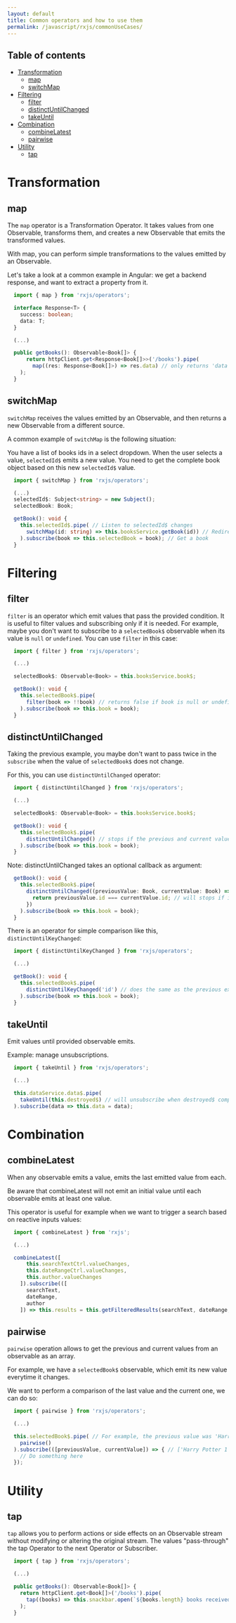 ```yaml
---
layout: default
title: Common operators and how to use them
permalink: /javascript/rxjs/commonUseCases/
---
```


## Table of contents 
- [Transformation <a id="transformation"></a>](#transformation-)
  - [map <a id="map"></a>](#map-)
  - [switchMap <a id="switchMap"></a>](#switchmap-)
- [Filtering <a id="filtering"></a>](#filtering-)
  - [filter <a id="filter"></a>](#filter-)
  - [distinctUntilChanged <a id="distinctUntilChanged"></a>](#distinctuntilchanged-)
  - [takeUntil <a id="takeUntil"></a>](#takeuntil-)
- [Combination <a id="combination"></a>](#combination-)
  - [combineLatest <a id="combineLatest"></a>](#combinelatest-)
  - [pairwise <a id="pairwise"></a>](#pairwise-)
- [Utility <a id="utility"></a>](#utility-)
  - [tap <a id="tap"></a>](#tap-)

# Transformation <a id="transformation"></a>

## map <a id="map"></a>

The `map` operator is a Transformation Operator. It takes values from one Observable, transforms them, and creates a new Observable that emits the transformed values.

With map, you can perform simple transformations to the values emitted by an Observable.

Let's take a look at a common example in Angular: we get a backend response, and want to extract a property from it.

```Typescript
  import { map } from 'rxjs/operators';

  interface Response<T> {
    success: boolean;
    data: T;
  }

  (...)

  public getBooks(): Observable<Book[]> {
      return httpClient.get<Response<Book[]>>('/books').pipe(
        map((res: Response<Book[]>) => res.data) // only returns 'data'
    );
  }
```

## switchMap <a id="switchMap"></a>

`switchMap` receives the values emitted by an Observable, and then returns a new Observable from a different source.

A common example of `switchMap` is the following situation:

You have a list of books ids in a select dropdown. When the user selects a value, `selectedId$` emits a new value.
You need to get the complete book object based on this new `selectedId$` value.

```Typescript
  import { switchMap } from 'rxjs/operators';

  (...)
  selectedId$: Subject<string> = new Subject();
  selectedBook: Book;

  getBook(): void {
    this.selectedId$.pipe( // Listen to selectedId$ changes
      switchMap(id: string) => this.booksService.getBook(id)) // Redirects to another observable (http request)
    ).subscribe(book => this.selectedBook = book); // Get a book
  }
```

# Filtering <a id="filtering"></a>

## filter <a id="filter"></a>

`filter` is an operator which emit values that pass the provided condition.
It is useful to filter values and subscribing only if it is needed.
For example, maybe you don't want to subscribe to a `selectedBook$` observable when its value is `null` or `undefined`.
You can use `filter` in this case:

```Typescript
  import { filter } from 'rxjs/operators';

  (...)

  selectedBook$: Observable<Book> = this.booksService.book$;

  getBook(): void {
    this.selectedBook$.pipe(
      filter(book => !!book) // returns false if book is null or undefined, and stops the observable here
    ).subscribe(book => this.book = book);
  }
```

## distinctUntilChanged <a id="distinctUntilChanged"></a>

Taking the previous example, you maybe don't want to pass twice in the `subscribe` when the value of `selectedBook$` does not change.

For this, you can use `distinctUntilChanged` operator:

```Typescript
  import { distinctUntilChanged } from 'rxjs/operators';

  (...)

  selectedBook$: Observable<Book> = this.booksService.book$;

  getBook(): void {
    this.selectedBook$.pipe(
      distinctUntilChanged() // stops if the previous and current values are the same
    ).subscribe(book => this.book = book);
  }
```

Note: distinctUntilChanged takes an optional callback as argument:

```Typescript
  getBook(): void {
    this.selectedBook$.pipe(
      distinctUntilChanged((previousValue: Book, currentValue: Book) => {
        return previousValue.id === currentValue.id; // will stops if ids are the same
      })
    ).subscribe(book => this.book = book);
  }
```

There is an operator for simple comparison like this, `distinctUntilKeyChanged`:

```Typescript
  import { distinctUntilKeyChanged } from 'rxjs/operators';

  (...)

  getBook(): void {
    this.selectedBook$.pipe(
      distinctUntilKeyChanged('id') // does the same as the previous example
    ).subscribe(book => this.book = book);
  }
```

## takeUntil <a id="takeUntil"></a>

Emit values until provided observable emits.

Example: manage unsubscriptions.

```Typescript
  import { takeUntil } from 'rxjs/operators';

  (...)

  this.dataService.data$.pipe(
    takeUntil(this.destroyed$) // will unsubscribe when destroyed$ completes
  ).subscribe(data => this.data = data);
```

# Combination <a id="combination"></a>

## combineLatest <a id="combineLatest"></a>

When any observable emits a value, emits the last emitted value from each.

Be aware that combineLatest will not emit an initial value until each observable emits at least one value.

This operator is useful for example when we want to trigger a search based on reactive inputs values:

```Typescript
  import { combineLatest } from 'rxjs';

  (...)

  combineLatest([
      this.searchTextCtrl.valueChanges,
      this.dateRangeCtrl.valueChanges,
      this.author.valueChanges
    ]).subscribe(([
      searchText,
      dateRange,
      author
    ]) => this.results = this.getFilteredResults(searchText, dateRange, author));

```

## pairwise <a id="pairwise"></a>

`pairwise` operation allows to get the previous and current values from an observable as an array.

For example, we have a `selectedBook$` observable, which emit its new value everytime it changes.

We want to perform a comparison of the last value and the current one, we can do so:

```Typescript
  import { pairwise } from 'rxjs/operators';

  (...)

  this.selectedBook$.pipe( // For example, the previous value was 'Harry Potter 1' and the new one is '1984'
    pairwise()
  ).subscribe(([previousValue, currentValue]) => { // ['Harry Potter 1', '1984']
    // Do something here
  });

```

# Utility <a id="utility"></a>

## tap <a id="tap"></a>

`tap` allows you to perform actions or side effects on an Observable stream without modifying or altering the original stream. The values "pass-through" the tap Operator to the next Operator or Subscriber.

```Typescript
  import { tap } from 'rxjs/operators';

  (...)

  public getBooks(): Observable<Book[]> {
    return httpClient.get<Book[]>('/books').pipe(
      tap((books) => this.snackbar.open(`${books.length} books received!`)) // action performed without altering the observable
    );
  }
```